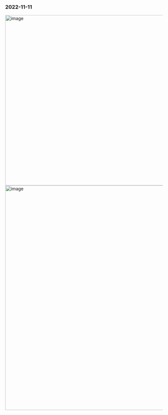 <h3>2022-11-11</h3>
<img width="545" alt="image" src="https://user-images.githubusercontent.com/114863642/201524570-c3eae6d9-87f0-472c-be84-99cc2953b2da.png">
<img width="719" alt="image" src="https://user-images.githubusercontent.com/114863642/201524576-84e62b83-7b03-4761-b678-2c5ce9dfa7a7.png">
